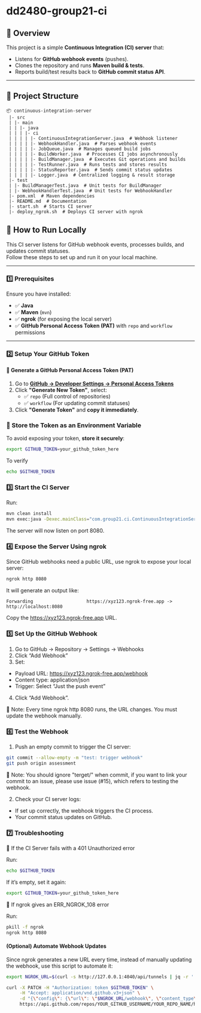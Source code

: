 # dd2480-group21-ci

## 📌 Overview
This project is a simple **Continuous Integration (CI) server** that:
- Listens for **GitHub webhook events** (pushes).
- Clones the repository and runs **Maven build & tests**.
- Reports build/test results back to **GitHub commit status API**.

---

## 📂 Project Structure

```
📦 continuous-integration-server
 |- src
 | |- main
 | | |- java
 | | | |- ci
 | | | | |- ContinuousIntegrationServer.java  # Webhook listener
 | | | | |- WebhookHandler.java  # Parses webhook events
 | | | | |- JobQueue.java  # Manages queued build jobs
 | | | | |- BuildWorker.java  # Processes CI jobs asynchronously
 | | | | |- BuildManager.java  # Executes Git operations and builds
 | | | | |- TestRunner.java  # Runs tests and stores results
 | | | | |- StatusReporter.java  # Sends commit status updates
 | | | | |- Logger.java  # Centralized logging & result storage
 |- test
 | |- BuildManagerTest.java  # Unit tests for BuildManager
 | |- WebhookHandlerTest.java  # Unit tests for WebhookHandler
 |- pom.xml  # Maven dependencies
 |- README.md  # Documentation
 |- start.sh  # Starts CI server
 |- deploy_ngrok.sh  # Deploys CI server with ngrok
```

## 🚀 How to Run Locally

This CI server listens for GitHub webhook events, processes builds, and updates commit statuses.  
Follow these steps to set up and run it on your local machine.

---

### **1️⃣ Prerequisites**
Ensure you have installed:
- ✅ **Java**
- ✅ **Maven** (`mvn`)
- ✅ **ngrok** (for exposing the local server)
- ✅ **GitHub Personal Access Token (PAT)** with `repo` and `workflow` permissions

---

### **2️⃣ Setup Your GitHub Token**
#### **🔹 Generate a GitHub Personal Access Token (PAT)**
1. Go to **[GitHub → Developer Settings → Personal Access Tokens](https://github.com/settings/tokens)**
2. Click **"Generate New Token"**, select:
   - ✅ `repo` (Full control of repositories)
   - ✅ `workflow` (For updating commit statuses)
3. Click **"Generate Token"** and **copy it immediately**.

### **🔹 Store the Token as an Environment Variable**
To avoid exposing your token, **store it securely**:

```sh
export GITHUB_TOKEN=your_github_token_here
```

To verify
```sh
echo $GITHUB_TOKEN
```

### 3️⃣ Start the CI Server
Run:
```sh
mvn clean install
mvn exec:java -Dexec.mainClass="com.group21.ci.ContinuousIntegrationServer"
```
The server will now listen on port 8080.

### 4️⃣ Expose the Server Using ngrok
Since GitHub webhooks need a public URL, use ngrok to expose your local server:
```sh
ngrok http 8080
```

It will generate an output like:
```
Forwarding                    https://xyz123.ngrok-free.app -> http://localhost:8080
```
Copy the https://xyz123.ngrok-free.app URL.

### 5️⃣ Set Up the GitHub Webhook
1.	Go to GitHub → Repository → Settings → Webhooks
2.	Click “Add Webhook”
3.	Set:
 - Payload URL: https://xyz123.ngrok-free.app/webhook
 - Content type: application/json
 - Trigger: Select “Just the push event”
4.	Click “Add Webhook”.

🚨 Note: Every time ngrok http 8080 runs, the URL changes. You must update the webhook manually.

### 6️⃣ Test the Webhook
1.	Push an empty commit to trigger the CI server:
```sh
git commit --allow-empty -m "test: trigger webhook"
git push origin assessment
```
🚨 Note: You should ignore "terget/" when commit, if you want to link your commit to an issue, please use issue (#15), which refers to testing the webhook.

2.	Check your CI server logs:
 - If set up correctly, the webhook triggers the CI process.
 - Your commit status updates on GitHub.

### 7️⃣ Troubleshooting
🔹 If the CI Server fails with a 401 Unauthorized error

Run:
```sh
echo $GITHUB_TOKEN
```

If it’s empty, set it again:
```sh
export GITHUB_TOKEN=your_github_token_here
```

🔹 If ngrok gives an ERR_NGROK_108 error

Run:
```sh
pkill -f ngrok
ngrok http 8080
```

#### (Optional) Automate Webhook Updates

Since ngrok generates a new URL every time, instead of manually updating the webhook, use this script to automate it:
```sh
export NGROK_URL=$(curl -s http://127.0.0.1:4040/api/tunnels | jq -r '.tunnels[0].public_url')

curl -X PATCH -H "Authorization: token $GITHUB_TOKEN" \
     -H "Accept: application/vnd.github.v3+json" \
     -d "{\"config\": {\"url\": \"$NGROK_URL/webhook\", \"content_type\": \"json\"}}" \
     https://api.github.com/repos/YOUR_GITHUB_USERNAME/YOUR_REPO_NAME/hooks/YOUR_WEBHOOK_ID
```
